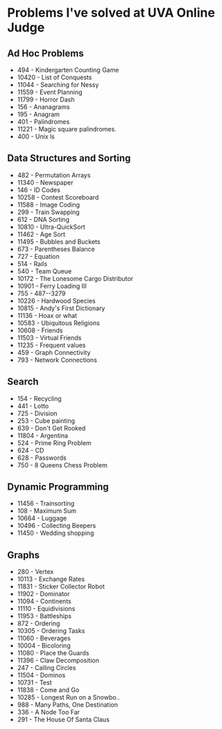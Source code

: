 Problems I've solved at UVA Online Judge
========================================
Ad Hoc Problems
---------------
* 494 - Kindergarten Counting Game	
* 10420 - List of Conquests	
* 11044 - Searching for Nessy	
* 11559 - Event Planning	
* 11799 - Horror Dash	
* 156 - Ananagrams	
* 195 - Anagram	
* 401 - Palindromes	
* 11221 - Magic square palindromes.	
* 400 - Unix ls	

Data Structures and Sorting
---------------------------
* 482 - Permutation Arrays  
* 11340 - Newspaper  
* 146 - ID Codes  
* 10258 - Contest Scoreboard  
* 11588 - Image Coding  
* 299 - Train Swapping  
* 612 - DNA Sorting  
* 10810 - Ultra-QuickSort  
* 11462 - Age Sort  
* 11495 - Bubbles and Buckets  
* 673 - Parentheses Balance  
* 727 - Equation  
* 514 - Rails  
* 540 - Team Queue  
* 10172 - The Lonesome Cargo Distributor  
* 10901 - Ferry Loading III  
* 755 - 487--3279  
* 10226 - Hardwood Species  
* 10815 - Andy's First Dictionary  
* 11136 - Hoax or what  
* 10583 - Ubiquitous Religions  
* 10608 - Friends  
* 11503 - Virtual Friends  
* 11235 - Frequent values  
* 459 - Graph Connectivity  
* 793 - Network Connections  

Search
------
* 154 - Recycling	
* 441 - Lotto	
* 725 - Division	
* 253 - Cube painting	
* 639 - Don't Get Rooked	
* 11804 - Argentina	
* 524 - Prime Ring Problem	
* 624 - CD	
* 628 - Passwords	
* 750 - 8 Queens Chess Problem	

Dynamic Programming
-------------------
* 11456 - Trainsorting	
* 108 - Maximum Sum	
* 10664 - Luggage	
* 10496 - Collecting Beepers	
* 11450 - Wedding shopping	

Graphs
------
* 280 - Vertex	
* 10113 - Exchange Rates	
* 11831 - Sticker Collector Robot	
* 11902 - Dominator	
* 11094 - Continents	
* 11110 - Equidivisions	
* 11953 - Battleships	
* 872 - Ordering	
* 10305 - Ordering Tasks	
* 11060 - Beverages	
* 10004 - Bicoloring	
* 11080 - Place the Guards	
* 11396 - Claw Decomposition	
* 247 - Calling Circles	
* 11504 - Dominos	
* 10731 - Test	
* 11838 - Come and Go	
* 10285 - Longest Run on a Snowbo..  
* 988 - Many Paths, One Destination  
* 336 - A Node Too Far	 
* 291 - The House Of Santa Claus	